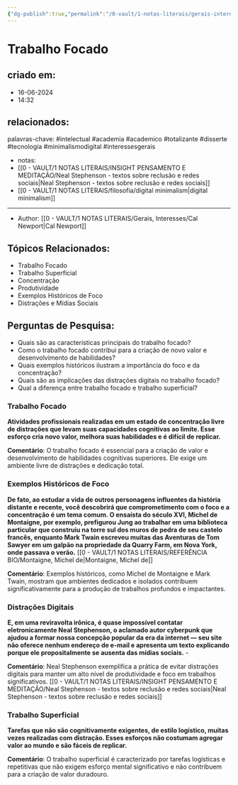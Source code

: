 ```yaml
---
{"dg-publish":true,"permalink":"/0-vault/1-notas-literais/gerais-interesses/trabalho-focado/","title":"Trabalho Focado","tags":["intelectual","academia","academico","totalizante","disserte","tecnologia","minimalismodigital","interessesgerais"],"dgHomeLink":true,"dgShowLocalGraph":true,"dgShowFileTree":true,"dgEnableSearch":true}
---
```


# Trabalho Focado

## criado em: 
- 16-06-2024
- 14:32
## relacionados:
palavras-chave: #intelectual #academia #academico #totalizante #disserte #tecnologia #minimalismodigital #interessesgerais 
- notas: 
- [[0 - VAULT/1 NOTAS LITERAIS/INSIGHT PENSAMENTO E MEDITAÇÃO/Neal Stephenson - textos sobre reclusão e redes sociais\|Neal Stephenson - textos sobre reclusão e redes sociais]]
- [[0 - VAULT/1 NOTAS LITERAIS/filosofia/digital minimalism\|digital minimalism]]
---
* Author: [[0 - VAULT/1 NOTAS LITERAIS/Gerais, Interesses/Cal Newport\|Cal Newport]]

## Tópicos Relacionados:
- Trabalho Focado
- Trabalho Superficial
- Concentração
- Produtividade
- Exemplos Históricos de Foco
- Distrações e Mídias Sociais

## Perguntas de Pesquisa:
- Quais são as características principais do trabalho focado?
- Como o trabalho focado contribui para a criação de novo valor e desenvolvimento de habilidades?
- Quais exemplos históricos ilustram a importância do foco e da concentração?
- Quais são as implicações das distrações digitais no trabalho focado?
- Qual a diferença entre trabalho focado e trabalho superficial?

### Trabalho Focado

**Atividades profissionais realizadas em um estado de concentração livre de distrações que levam suas capacidades cognitivas ao limite. Esse esforço cria novo valor, melhora suas habilidades e é difícil de replicar.** 

**Comentário**: O trabalho focado é essencial para a criação de valor e desenvolvimento de habilidades cognitivas superiores. Ele exige um ambiente livre de distrações e dedicação total.

### Exemplos Históricos de Foco

**De fato, ao estudar a vida de outros personagens influentes da história distante e recente, você descobrirá que comprometimento com o foco e a concentração é um tema comum. O ensaísta do século XVI, Michel de Montaigne, por exemplo, prefigurou Jung ao trabalhar em uma biblioteca particular que construiu na torre sul dos muros de pedra de seu castelo francês, enquanto Mark Twain escreveu muitas das Aventuras de Tom Sawyer em um galpão na propriedade da Quarry Farm, em Nova York, onde passava o verão.**
[[0 - VAULT/1 NOTAS LITERAIS/REFERÊNCIA BIO/Montaigne, Michel de\|Montaigne, Michel de]]

**Comentário**: Exemplos históricos, como Michel de Montaigne e Mark Twain, mostram que ambientes dedicados e isolados contribuem significativamente para a produção de trabalhos profundos e impactantes.

### Distrações Digitais

**E, em uma reviravolta irônica, é quase impossível contatar eletronicamente Neal Stephenson, o aclamado autor cyberpunk que ajudou a formar nossa concepção popular da era da internet — seu site não oferece nenhum endereço de e-mail e apresenta um texto explicando porque ele propositalmente se ausenta das mídias sociais.** - 

**Comentário**: Neal Stephenson exemplifica a prática de evitar distrações digitais para manter um alto nível de produtividade e foco em trabalhos significativos.
[[0 - VAULT/1 NOTAS LITERAIS/INSIGHT PENSAMENTO E MEDITAÇÃO/Neal Stephenson - textos sobre reclusão e redes sociais\|Neal Stephenson - textos sobre reclusão e redes sociais]]

### Trabalho Superficial

**Tarefas que não são cognitivamente exigentes, de estilo logístico, muitas vezes realizadas com distração. Esses esforços não costumam agregar valor ao mundo e são fáceis de replicar.** 

**Comentário**: O trabalho superficial é caracterizado por tarefas logísticas e repetitivas que não exigem esforço mental significativo e não contribuem para a criação de valor duradouro.